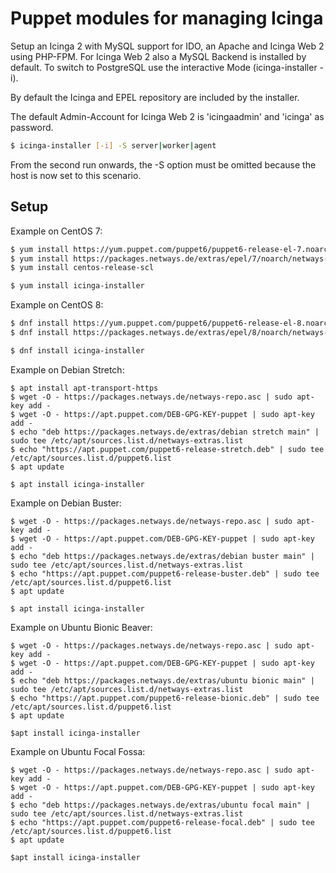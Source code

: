 # Puppet modules for managing Icinga

Setup an Icinga 2 with MySQL support for IDO, an Apache and Icinga Web 2 using PHP-FPM. For Icinga Web 2 also a MySQL Backend is installed by default. To switch to PostgreSQL use the interactive Mode (icinga-installer -i).

By default the Icinga and EPEL repository are included by the installer.

The default Admin-Account for Icinga Web 2 is 'icingaadmin' and 'icinga' as password.

```bash
$ icinga-installer [-i] -S server|worker|agent
```

From the second run onwards, the -S option must be omitted because the host is now set to this scenario.


## Setup

Example on CentOS 7:

```bash
$ yum install https://yum.puppet.com/puppet6/puppet6-release-el-7.noarch.rpm
$ yum install https://packages.netways.de/extras/epel/7/noarch/netways-extras-release/netways-extras-release-7-1.el7.netways.noarch.rpm
$ yum install centos-release-scl

$ yum install icinga-installer
```

Example on CentOS 8:

```bash
$ dnf install https://yum.puppet.com/puppet6/puppet6-release-el-8.noarch.rpm
$ dnf install https://packages.netways.de/extras/epel/8/noarch/netways-extras-release/netways-extras-release-8-1.el8.netways.noarch.rpm

$ dnf install icinga-installer
```

Example on Debian Stretch:

```
$ apt install apt-transport-https
$ wget -O - https://packages.netways.de/netways-repo.asc | sudo apt-key add -
$ wget -O - https://apt.puppet.com/DEB-GPG-KEY-puppet | sudo apt-key add -
$ echo "deb https://packages.netways.de/extras/debian stretch main" | sudo tee /etc/apt/sources.list.d/netways-extras.list
$ echo "https://apt.puppet.com/puppet6-release-stretch.deb" | sudo tee /etc/apt/sources.list.d/puppet6.list
$ apt update

$ apt install icinga-installer
```

Example on Debian Buster:

```
$ wget -O - https://packages.netways.de/netways-repo.asc | sudo apt-key add -
$ wget -O - https://apt.puppet.com/DEB-GPG-KEY-puppet | sudo apt-key add -
$ echo "deb https://packages.netways.de/extras/debian buster main" | sudo tee /etc/apt/sources.list.d/netways-extras.list
$ echo "https://apt.puppet.com/puppet6-release-buster.deb" | sudo tee /etc/apt/sources.list.d/puppet6.list
$ apt update

$ apt install icinga-installer
```

Example on Ubuntu Bionic Beaver:

```
$ wget -O - https://packages.netways.de/netways-repo.asc | sudo apt-key add -
$ wget -O - https://apt.puppet.com/DEB-GPG-KEY-puppet | sudo apt-key add -
$ echo "deb https://packages.netways.de/extras/ubuntu bionic main" | sudo tee /etc/apt/sources.list.d/netways-extras.list
$ echo "https://apt.puppet.com/puppet6-release-bionic.deb" | sudo tee /etc/apt/sources.list.d/puppet6.list
$ apt update

$apt install icinga-installer
```

Example on Ubuntu Focal Fossa:

```
$ wget -O - https://packages.netways.de/netways-repo.asc | sudo apt-key add -
$ wget -O - https://apt.puppet.com/DEB-GPG-KEY-puppet | sudo apt-key add -
$ echo "deb https://packages.netways.de/extras/ubuntu focal main" | sudo tee /etc/apt/sources.list.d/netways-extras.list
$ echo "https://apt.puppet.com/puppet6-release-focal.deb" | sudo tee /etc/apt/sources.list.d/puppet6.list
$ apt update

$apt install icinga-installer
```


